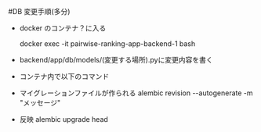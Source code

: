#DB 変更手順(多分)

- docker のコンテナ？に入る
  <!-- docker exec -it pairwise-ranking-app_backend_1 bash -->
  docker exec -it pairwise-ranking-app-backend-1 bash


- backend/app/db/models/(変更する場所).pyに変更内容を書く

- コンテナ内で以下のコマンド

- マイグレーションファイルが作られる
  alembic revision --autogenerate -m "メッセージ"

- 反映
  alembic upgrade head
